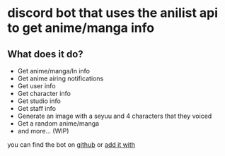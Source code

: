 # discord bot that uses the anilist api to get anime/manga info


## What does it do?

- Get anime/manga/ln info
- Get anime airing notifications
- Get user info
- Get character info
- Get studio info
- Get staff info
- Generate an image with a seyuu and 4 characters that they voiced
- Get a random anime/manga
- and more... (WIP)

you can find the bot on [github](https://github.com/ValgulNecron/kasuki)
or [add it with](https://discord.com/api/oauth2/authorize?client_id=923286536445894697&permissions=533113194560&scope=bot)
